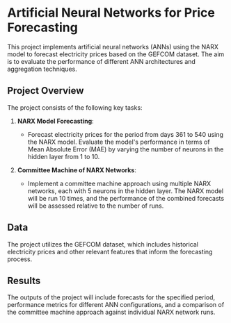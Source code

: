 # Artificial Neural Networks for Price Forecasting

This project implements artificial neural networks (ANNs) using the NARX model to forecast electricity prices based on the GEFCOM dataset. The aim is to evaluate the performance of different ANN architectures and aggregation techniques.

## Project Overview

The project consists of the following key tasks:

1. **NARX Model Forecasting**:
   - Forecast electricity prices for the period from days 361 to 540 using the NARX model. Evaluate the model's performance in terms of Mean Absolute Error (MAE) by varying the number of neurons in the hidden layer from 1 to 10.

2. **Committee Machine of NARX Networks**:
   - Implement a committee machine approach using multiple NARX networks, each with 5 neurons in the hidden layer. The NARX model will be run 10 times, and the performance of the combined forecasts will be assessed relative to the number of runs.

## Data

The project utilizes the GEFCOM dataset, which includes historical electricity prices and other relevant features that inform the forecasting process.

## Results

The outputs of the project will include forecasts for the specified period, performance metrics for different ANN configurations, and a comparison of the committee machine approach against individual NARX network runs.
